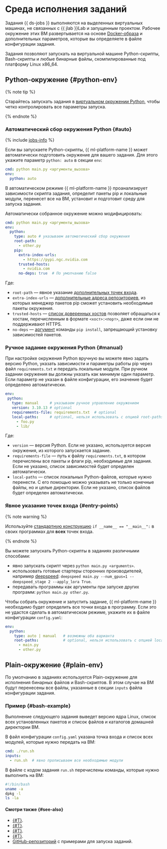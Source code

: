 # Среда исполнения заданий

Задания {{ ds-jobs }} выполняются на выделенных виртуальных машинах, не связанных с {{ jlab }}Lab и запущенным проектом. Рабочее окружение этих ВМ развертывается на основе [Docker-образа](docker.md) и дополнительных параметров, которые вы определяете в файле конфигурации задания. 

Задания позволяют запускать на виртуальной машине Python-скрипты, Bash-скрипты и любые бинарные файлы, скомпилированные под платформу Linux x86_64. 

## Python-окружение {#python-env}

{% note tip %}

Старайтесь запускать задания в [виртуальном окружении Python](https://docs.python.org/3.10/library/venv.html), чтобы четко контролировать все параметры запуска.

{% endnote %}

### Автоматический сбор окружения Python {#auto}

{% include [jobs-info](../../../_includes/datasphere/jobs-environment.md) %}

Если вы запускаете Python-скрипты, {{ ml-platform-name }} может автоматически подготовить окружение для вашего задания. Для этого укажите параметр `python: auto` в секции `env`:

```yaml
cmd: python main.py <аргументы_вызова>
env:
  python: auto
```

В автоматическом режиме {{ ml-platform-name }} проанализирует зависимости скрипта задания, определит пакеты pip и локальные модули, перенесет все на ВМ, установит и подготовит среду для запуска задания.

Автоматически собранное окружение можно модифицировать:

```yaml
cmd: python main.py <аргументы_вызова>
env:
  python:
    type: auto # указываем автоматический сбор окружения
    root-path:
      - other.py
    pip:
      extra-index-urls:
        - https://pypi.ngc.nvidia.com
      trusted-hosts:
        - nvidia.com
      no-deps: true  # По умолчанию false
```

Где:

* `root-path` — явное указание [дополнительных точек входа](#entry-points).
* `extra-index-urls` — [дополнительные адреса репозиториев](https://pip.pypa.io/en/stable/cli/pip_install/#install-extra-index-url), из которых менеджер пакетов pip сможет установить необходимые пакеты окружения.
* `trusted-hosts` — [список доверенных хостов](https://pip.pypa.io/en/stable/cli/pip/#cmdoption-trusted-host) позволяет обращаться к хостам, перечисленным в формате `<хост>:<порт>`, даже если они не поддерживают HTTPS.
* `no-deps` — [аргумент](https://pip.pypa.io/en/stable/cli/pip_install/#cmdoption-no-deps) команды `pip install`, запрещающий установку зависимостей пакетов.

### Ручное задание окружения Python {#manual}

При настройке окружения Python вручную вы можете явно задать версию Python, указать зависимости и параметры работы pip через файл `requirements.txt` и передать локальные модули. При ручном задании окружения вы должны указать как минимум один параметр. Если параметр не указан в файле конфигурации, его значение будет определено автоматически.

```yaml
env:
 python:
   type: manual     # указываем ручное управление окружением
   version: 3.10.13 # optional
   requirements-file: requirements.txt  # optional
   local-paths:     # optional, нельзя использовать с опцией root-paths
     - foo.py
     - lib/
```

Где:

* `version` — версия Python. Если не указано, используется версия окружения, из которого запускается задание.
* `requirements-file` — путь к файлу `requirements.txt`, в котором перечислены все пакеты и флаги pip, необходимые для задания. Если не указано, список зависимостей будет определен автоматически.
* `local-paths` — список локальных Python-файлов, которые нужно перенести. С его помощью можно указывать не только конечные файлы, но и целые директории. Если не указано, список файлов будет определен автоматически. 

### Явное указание точек входа {#entry-points}

{% note warning %}

Используйте [стандартную конструкцию](https://docs.python.org/3/library/__main__.html) `if __name__ == "__main__":` в своих программах для **всех** точек входа. 

{% endnote %}

Вы можете запускать Python-скрипты в заданиях различными способами:
* явно запускать скрипт через `python main.py <arguments>`.
* использовать готовые стартеры сторонних производителей, например [deepspeed](https://pypi.org/project/deepspeed/): `deepspeed main.py --num_gpus=1 --deepspeed_stage 2 --apply_lora True`.
* передавать программы как аргументы при запуске других программ: `python main.py other.py`.

Чтобы собрать окружение и запустить задание, {{ ml-platform-name }} необходимо будет определить все точки входа в программу. Если это не удастся сделать в автоматическом режиме, укажите их в файле конфигурации `config.yaml`:

```yaml
env:
  python:
    type: auto | manual   # возможны оба варианта
    root-paths:           # optional, нельзя использовать с опцией local-paths
      - main.py
      - other.py
```

## Plain-окружение {#plain-env}

По умолчанию в заданиях используется Plain-окружение для исполнения бинарных файлов и Bash-скриптов. В этом случае на ВМ будут перенесены все файлы, указанные в секции `inputs` файла конфигурации задания.

### Пример {#bash-example}

Выполнение следующего задания выведет версию ядра Linux, список всех установленных пакетов и список файлов и каталогов домашней директории ВМ.

В файл конфигурации `config.yaml` указана точка входа и список всех модулей, которые нужно передать на ВМ:

```yaml
cmd: ./run.sh
inputs:
  - run.sh  # явно прописываем все необходимые модули
```

В файле с кодом задания `run.sh` перечислены команды, которые нужно выполнить на ВМ:

```bash
#!/bin/bash
uname -a
dpkg -l
ls -la
```


#### Смотри также {#see-also}

* [{#T}](index.md).
* [{#T}](cli.md).
* [{#T}](docker.md).
* [{#T}](../../operations/projects/work-with-jobs.md).
* [GitHub-репозиторий](https://github.com/yandex-cloud-examples/yc-datasphere-jobs-examples) с примерами для запуска заданий.
